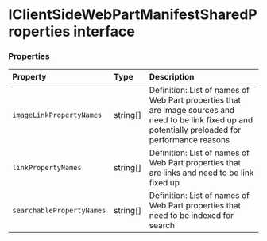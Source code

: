 # IClientSideWebPartManifestSharedProperties interface








### Properties

| Property	   | Type	| Description|
|:-------------|:-------|:-----------|
|`imageLinkPropertyNames`      | string[] | Definition: List of names of Web Part properties that are image sources and need to be link fixed up  and potentially preloaded for performance reasons |
|`linkPropertyNames`      | string[] | Definition: List of names of Web Part properties that are links and need to be link fixed up |
|`searchablePropertyNames`      | string[] | Definition: List of names of Web Part properties that need to be indexed for search |




